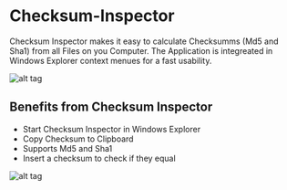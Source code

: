Checksum-Inspector
==============

Checksum Inspector makes it easy to calculate Checksumms (Md5 and Sha1) from all Files on you Computer.
The Application is integreated in Windows Explorer context menues for a fast usability.

![alt tag](https://github.com/XxDeadLiiNexX/Checksum-Inspector/blob/master/ProductPreview.PNG)

Benefits from Checksum Inspector
--------------

* Start Checksum Inspector in Windows Explorer
* Copy Checksum to Clipboard
* Supports Md5 and Sha1
* Insert a checksum to check if they equal

![alt tag](https://github.com/XxDeadLiiNexX/Checksum-Inspector/blob/master/ProductPreview2.PNG)
